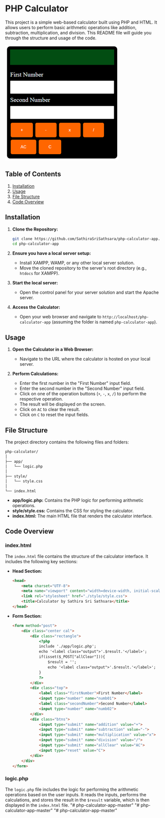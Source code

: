 # PHP Calculator

This project is a simple web-based calculator built using PHP and HTML. It allows users to perform basic arithmetic operations like addition, subtraction, multiplication, and division. This README file will guide you through the structure and usage of the code.

![image](./screenshots/ss.png)

## Table of Contents

1. [Installation](#installation)
2. [Usage](#usage)
3. [File Structure](#file-structure)
4. [Code Overview](#code-overview)

## Installation

1. **Clone the Repository:**
   ```bash
   git clone https://github.com/SathiraSriSathsara/php-calculator-app.git
   cd php-calculator-app
   ```

2. **Ensure you have a local server setup:**
   - Install XAMPP, WAMP, or any other local server solution.
   - Move the cloned repository to the server's root directory (e.g., `htdocs` for XAMPP).

3. **Start the local server:**
   - Open the control panel for your server solution and start the Apache server.

4. **Access the Calculator:**
   - Open your web browser and navigate to `http://localhost/php-calculator-app` (assuming the folder is named `php-calculator-app`).

## Usage

1. **Open the Calculator in a Web Browser:**
   - Navigate to the URL where the calculator is hosted on your local server.

2. **Perform Calculations:**
   - Enter the first number in the "First Number" input field.
   - Enter the second number in the "Second Number" input field.
   - Click on one of the operation buttons (`+`, `-`, `x`, `/`) to perform the respective operation.
   - The result will be displayed on the screen.
   - Click on `AC` to clear the result.
   - Click on `C` to reset the input fields.

## File Structure

The project directory contains the following files and folders:

```
php-calculator/
│
├── app/
│   └── logic.php
│
├── style/
│   └── style.css
│
└── index.html
```

- **app/logic.php:** Contains the PHP logic for performing arithmetic operations.
- **style/style.css:** Contains the CSS for styling the calculator.
- **index.html:** The main HTML file that renders the calculator interface.

## Code Overview

### index.html

The `index.html` file contains the structure of the calculator interface. It includes the following key sections:

- **Head Section:**
  ```html
  <head>
      <meta charset="UTF-8">
      <meta name="viewport" content="width=device-width, initial-scale=1.0">
      <link rel="stylesheet" href="./style/style.css">
      <title>Calculator by Sathira Sri Sathsara</title>
  </head>
  ```

- **Form Section:**
  ```html
  <form method="post">
      <div class="center cal">
          <div class="rectangle">
              <?php 
              include './app/logic.php';
              echo '<label class="output">'.$result.'</label>';
              if(isset($_POST["allClear"])){
                  $result = '';
                  echo '<label class="output">'.$result.'</label>';
              }
              ?>
          </div>
          <div class="top">
              <label class="firstNumber">First Number</label>
              <input type="number" name="numb01">
              <label class="secondNumber">Second Number</label>
              <input type="number" name="numb02">
          </div>
          <div class="btns">
              <input type="submit" name="addition" value="+">
              <input type="submit" name="subtraction" value="-">
              <input type="submit" name="multiplication" value="x">
              <input type="submit" name="division" value="/">
              <input type="submit" name="allClear" value="AC">
              <input type="reset" value="C">
          </div>
      </div>
  </form>
  ```

### logic.php

The `logic.php` file includes the logic for performing the arithmetic operations based on the user inputs. It reads the inputs, performs the calculations, and stores the result in the `$result` variable, which is then displayed in the `index.html` file.
"# php-calculator-app-master" 
"# php-calculator-app-master" 
"# php-calculator-app-master" 

